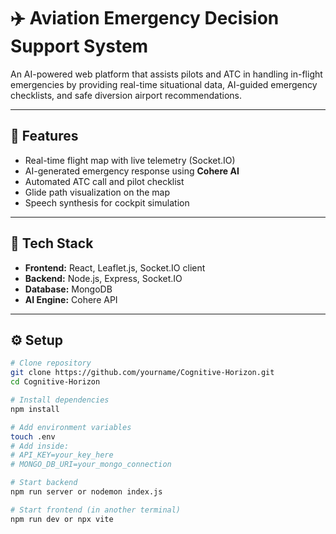 # ✈️ Aviation Emergency Decision Support System

An AI-powered web platform that assists pilots and ATC in handling in-flight emergencies by providing real-time situational data, AI-guided emergency checklists, and safe diversion airport recommendations.

---

## 🚀 Features
- Real-time flight map with live telemetry (Socket.IO)
- AI-generated emergency response using **Cohere AI**
- Automated ATC call and pilot checklist
- Glide path visualization on the map
- Speech synthesis for cockpit simulation

---

## 🧠 Tech Stack
- **Frontend:** React, Leaflet.js, Socket.IO client
- **Backend:** Node.js, Express, Socket.IO
- **Database:** MongoDB
- **AI Engine:** Cohere API

---

## ⚙️ Setup
```bash
# Clone repository
git clone https://github.com/yourname/Cognitive-Horizon.git
cd Cognitive-Horizon

# Install dependencies
npm install

# Add environment variables
touch .env
# Add inside:
# API_KEY=your_key_here
# MONGO_DB_URI=your_mongo_connection

# Start backend
npm run server or nodemon index.js

# Start frontend (in another terminal)
npm run dev or npx vite
